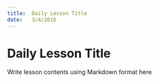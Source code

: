 ```yaml
---
title:  Daily Lesson Title
date:   3/4/2016
---
```


# Daily Lesson Title

Write lesson contents using Markdown format here